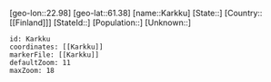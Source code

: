 ﻿---
location: [61.38,22.98]
mapzoom: [7,12] 
mapmarker: city 
type: City
tags:
- geo/City


SpocWebEntityId: 31309
isDeleted: false
confidential: public

---
[geo-lon::22.98]
[geo-lat::61.38]
[name::Karkku]
[State::]
[Country::[[Finland]]]
[StateId::]
[Population::]
[Unknown::]


```leaflet
id: Karkku
coordinates: [[Karkku]]
markerFile: [[Karkku]]
defaultZoom: 11 
maxZoom: 18
```
